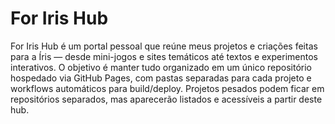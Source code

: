 # For Iris Hub
For Iris Hub é um portal pessoal que reúne meus projetos e criações feitas para a Íris — desde mini-jogos e sites temáticos até textos e experimentos interativos. O objetivo é manter tudo organizado em um único repositório hospedado via GitHub Pages, com pastas separadas para cada projeto e workflows automáticos para build/deploy. Projetos pesados podem ficar em repositórios separados, mas aparecerão listados e acessíveis a partir deste hub.

